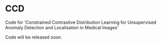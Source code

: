 # CCD
Code for 'Constrained Contrastive Distribution Learning for Unsupervised Anomaly Detection and Localisation in Medical Images'


Code will be released soon. 
